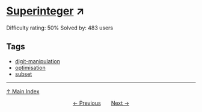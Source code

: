 # [Superinteger](https://projecteuler.net/problem=467) ↗️

Difficulty rating: 50%
Solved by: 483 users
## Tags

- [digit-manipulation](../tags/digit-manipulation.md)
- [optimisation](../tags/optimisation.md)
- [subset](../tags/subset.md)



---

[↑ Main Index](../README.md)


<div align=center><a href='466.md'>← Previous</a> &nbsp;&nbsp; &nbsp;&nbsp;  <a href='468.md'>Next →</a></div>
